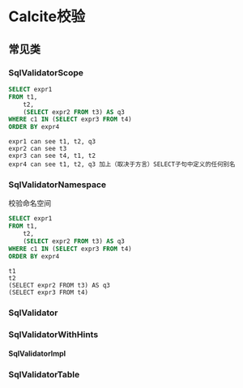 # Calcite校验

## 常见类

### SqlValidatorScope
```sql
SELECT expr1
FROM t1,
    t2,
    (SELECT expr2 FROM t3) AS q3
WHERE c1 IN (SELECT expr3 FROM t4)
ORDER BY expr4
```

```
expr1 can see t1, t2, q3
expr2 can see t3
expr3 can see t4, t1, t2
expr4 can see t1, t2, q3 加上（取决于方言）SELECT子句中定义的任何别名
```
### SqlValidatorNamespace
校验命名空间 
```sql
SELECT expr1
FROM t1,
    t2,
    (SELECT expr2 FROM t3) AS q3
WHERE c1 IN (SELECT expr3 FROM t4)
ORDER BY expr4
```
```
t1
t2
(SELECT expr2 FROM t3) AS q3
(SELECT expr3 FROM t4)
```
### SqlValidator

### SqlValidatorWithHints

#### SqlValidatorImpl



### SqlValidatorTable